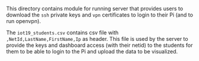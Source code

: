 This directory contains module for running server that provides users to download the `ssh` private keys and `vpn` certificates to login to their Pi (and to run openvpn).

The `iot19_students.csv` contains csv file with `,NetId,LastName,FirstName,Ip` as header.
This file is used by the server to provide the keys and dashboard access (with their netid) to the students for them
to be able to login to the Pi and upload the data to be visualized.

